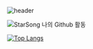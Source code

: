 ![header](https://capsule-render.vercel.app/api?type=wave&color=auto&height=300&section=header&text=capsule%20render&fontSize=90)

![StarSong 나의 Github 활동](https://github-readme-stats.vercel.app/api?username=kami1152&theme=discord_old_blurple&show_icons=true)

[![Top Langs](https://github-readme-stats.vercel.app/api/top-langs/?username=kami1152&layout=compact)](https://github.com/anuraghazra/github-readme-stats)
